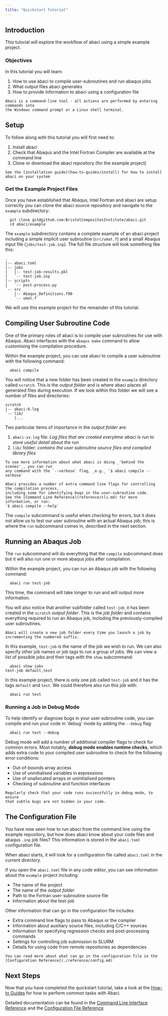 ```yaml
---
title: "Quickstart Tutorial"
---
```



## Introduction

This tutorial will explore the workflow of abaci using a simple example project.

### Objectives

In this tutorial you will learn:

1. How to use abaci to compile user-subroutines and run abaqus jobs
2. What output files abaci generates
3. How to provide information to abaci using a configuration file


```{important}
Abaci is a command-line tool - all actions are performed by entering commands into
the Windows command prompt or a Linux shell terminal.
```

## Setup

To follow along with this tutorial you will first need to:

1. Install abaci
2. Check that Abaqus and the Intel Fortran Compiler are available at the command line
3. Clone or download the abaci repository (for the example project)


```{seealso}
See the [installation guide](how-to-guides/install) for how to install abaci on your system
```


### Get the Example Project Files

Once you have established that Abaqus, Intel Fortran and abaci are setup correctly
you can clone the abaci source repository and navigate to the `example` subdirectory:

```shell
  git clone git@github.com:BristolCompositesInstitute/abaci.git
  cd abaci/example
```

The `example` subdirectory contains a complete example of an abaci project including
a simple implicit user subroutine (`src/umat.f`) and a small Abaqus input file (`jobs/test-job.inp`).
The full file structure will look something like this:

```
.
|-- abaci.toml
|-- jobs
|   |-- test-job-results.pkl
|   `-- test-job.inp
|-- scripts
|   `-- post-process.py
`-- src
    |-- Abaqus_Definitions.f90
    `-- umat.f
```
We will use this example project for the remainder of this tutorial.


## Compiling User Subroutine Code

One of the primary roles of abaci is to compile user subroutines for use with Abaqus.
Abaci interfaces with the `abaqus make` command to allow customising the compilation procedure.

Within the example project, you can use abaci to compile a user subroutine with the following command:

```shell
  abaci compile
```

You will notice that a new folder has been created in the `example` directory called `scratch`.
This is the _output folder_ and is where abaci places all generated files during execution.
If we look within this folder we will see a number of files and directories:

```
scratch
|-- abaci-0.log
`-- lib/
    |...
```

Two particular items of importance in the _output folder_ are:

1. `abaci-xx.log` file: _Log files that are created everytime abaci is run to store useful detail about the run_
2. `lib/` folder: _contains the user subroutine source files and compiled library files_

```{hint}
To see more information about what abaci is doing _'behind the scenes'_, you can run
any command with the `--verbose` flag, _e.g._ `$ abaci compile --verbose`

```


```{seealso}
Abaci provides a number of extra command line flags for controlling the compilation process,
including some for identifying bugs in the user-subroutine code.
See the [Command Line Reference](reference/cli.md) for more information, or run:
`$ abaci compile --help`
```

The `compile` subcommand is useful when checking for errors, but it does not allow us to test our
user subroutine with an actual Abaqus job; this is where the `run` subcommand comes in, described in the next section.


## Running an Abaqus Job

The `run` subcommand will do everything that the `compile` subcommand does but it will
also run one or more abaqus jobs after compilation.

Within the example project, you can run an Abaqus job with the following command:

```shell
  abaci run test-job
```

This time, the command will take longer to run and will output more information.

You will also notice that another subfolder called `test-job_0` has been created in the `scratch` _output folder_.
This is the _job folder_ and contains everything required to run an Abaqus job, including the
previously-compiled user subroutines.

```{hint}
Abaci will create a new job folder every time you launch a job by incrementing the numbered suffix.
``` 

In this example, `test-job` is the name of the job we wish to run. We can also specify other job names
or job tags to run a group of jobs.
We can view a list of possible jobs and their tags with the `show` subcommand:

```shell
  abaci show jobs
test-job default,test
```

In this example project, there is only one job called `test-job` and it has the tags `default` and `test`.
We could therefore also run this job with:

```shell
  abaci run test
```


### Running a Job in Debug Mode

To help identify or diagnose bugs in your user subroutine code, you can compile
and run your code in 'debug' mode by adding the `--debug` flag:

```shell
  abaci run test --debug
```

Debug mode will add a number of additional compiler flags to check for common
errors. Most notably, __debug mode enables runtime checks__, which adds extra
code to your compiled user subroutine to check for the following error
conditions:

- Out-of-bounds array access
- Use of uninitialised variables in expressions
- Use of unallocated arrays or uninitialised pointers
- Checking of subroutine and function interfaces

```{admonition} Recommendation
Regularly check that your code runs successfully in debug mode, to ensure
that subtle bugs are not hidden in your code.
```


## The Configuration File

You have now seen how to run abaci from the command line using the example repository,
but how does abaci know about your code files and abaqus `.inp` job files?
This information is stored in the `abaci.toml` configuration file.

When abaci starts, it will look for a configuration file called `abaci.toml` in the current directory.

If you open the `abaci.toml` file in any code editor, you can see information
about the `example` project including:

- The name of the project
- The name of the _output folder_
- Path to the Fortran user-subroutine source file
- Information about the test-job

Other information that can go in the configuration file includes:

- Extra command line flags to pass to Abaqus or the compiler
- Information about auxiliary source files, including C/C++ sources
- Information for specifying regression checks and post-processing commands
- Settings for controlling job submission to SLURM
- Details for using code from remote repositories as dependencies

```{seealso}
You can read more about what can go in the configuration file in the
[Configuration Reference](./reference/config.md)
```


## Next Steps
Now that you have completed the quickstart tutorial, take a
look at the [How-to Guides](./how-to-guides/index.md) for how to perform
common tasks with Abaci.

Detailed documentation can be found in the
[Command Line Interface Reference](./reference/cli.md) and the
[Configuration File Reference](./reference/config.md).